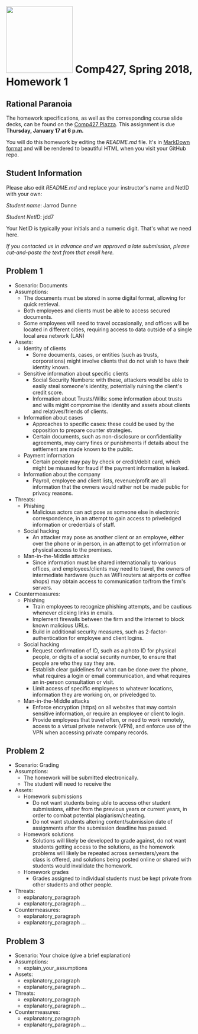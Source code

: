 # <img src="http://www.rice.edu/_images/rice-logo.jpg" width=180> Comp427, Spring 2018, Homework 1
## Rational Paranoia
The homework specifications, as well as the corresponding course slide decks,
can be found on the [Comp427 Piazza](https://piazza.com/class/jqifhp864b37ju).
This assignment is due **Thursday, January 17 at 6 p.m.**

You will do this homework by editing the _README.md_ file. It's in
[MarkDown format](https://guides.github.com/features/mastering-markdown/)
and will be rendered to beautiful HTML when you visit your GitHub repo.

## Student Information
Please also edit _README.md_ and replace your instructor's name and NetID with your own:

_Student name_: Jarrod Dunne

_Student NetID_: jdd7

Your NetID is typically your initials and a numeric digit. That's
what we need here.

_If you contacted us in advance and we approved a late submission,
please cut-and-paste the text from that email here._

## Problem 1
- Scenario: Documents
- Assumptions:
  - The documents must be stored in some digital format, allowing for quick retrieval.
  - Both employees and clients must be able to access secured documents.
  - Some employees will need to travel occasionally, and offices will be located in different cities, requiring access to data outside of a single local area network (LAN)
- Assets:
  - Identity of clients
    - Some documents, cases, or entities (such as trusts, corporations) might involve clients that do not wish to have their identity known.
  - Sensitive information about specific clients
    - Social Security Numbers: with these, attackers would be able to easily steal someone's identity, potentially ruining the client's credit score.
    - Information about Trusts/Wills: some information about trusts and wills might compromise the identity and assets about clients and relatives/friends of clients.
  - Information about cases
    - Approaches to specific cases: these could be used by the opposition to prepare counter strategies.
    - Certain documents, such as non-disclosure or confidentiality agreements, may carry fines or punishments if details about the settlement are made known to the public.
  - Payment information
    - Certain people may pay by check or credit/debit card, which might be misused for fraud if the payment information is leaked.
  - Information about the company
    - Payroll, employee and client lists, revenue/profit are all information that the owners would rather not be made public for privacy reasons.
- Threats:
  - Phishing
    - Malicious actors can act pose as someone else in electronic correspondence, in an attempt to gain access to priveledged information or credentials of staff.
  - Social hacking
    - An attacker may pose as another client or an employee, either over the phone or in person, in an attempt to get information or physical access to the premises.
  - Man-in-the-Middle attacks
    - Since information must be shared internationally to various offices, and employees/clients may need to travel, the owners of intermediate hardware (such as WiFi routers at airports or coffee shops) may obtain access to communication to/from the firm's servers.
- Countermeasures:
  - Phishing
    - Train employees to recognize phishing attempts, and be cautious whenever clicking links in emails.
    - Implement firewalls between the firm and the Internet to block known malicious URLs.
    - Build in additional security measures, such as 2-factor-authentication for employee and client logins.
  - Social hacking
    - Request confirmation of ID, such as a photo ID for physical people, or digits of a social security number, to ensure that people are who they say they are.
    - Establish clear guidelines for what can be done over the phone, what requires a login or email communication, and what requires an in-person consultation or visit.
    - Limit access of specific employees to whatever locations, information they are working on, or priveledged to.
  - Man-in-the-Middle attacks
    - Enforce encryption (https) on all websites that may contain sensitive information, or require an employee or client to login.
    - Provide employees that travel often, or need to work remotely, access to a virtual private network (VPN), and enforce use of the VPN when accessing private company records.
## Problem 2
- Scenario: Grading
- Assumptions:
  - The homework will be submitted electronically.
  - The student will need to receive the 
- Assets:
  - Homework submissions
    - Do not want students being able to access other student submissions, either from the previous years or current years, in order to combat potential plagiarism/cheating.
    - Do not want students altering content/submission date of assignments after the submission deadline has passed.
  - Homework solutions
    - Solutions will likely be developed to grade against, do not want students getting access to the solutions, as the homework problems will likely be repeated across semesters/years the class is offered, and solutions being posted online or shared with students would invalidate the homework.
  - Homework grades
    - Grades assigned to individual students must be kept private from other students and other people.
- Threats:
  - explanatory_paragraph 
  - explanatory_paragraph ...
- Countermeasures:
  - explanatory_paragraph
  - explanatory_paragraph ...

## Problem 3
- Scenario: Your choice (give a brief explanation)
- Assumptions:
  - explain_your_assumptions
- Assets:
  - explanatory_paragraph
  - explanatory_paragraph ...
- Threats:
  - explanatory_paragraph 
  - explanatory_paragraph ...
- Countermeasures:
  - explanatory_paragraph
  - explanatory_paragraph ...

